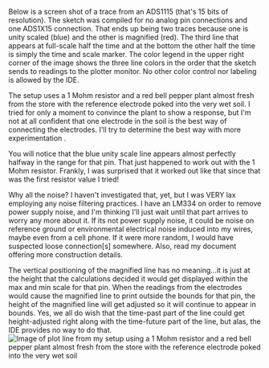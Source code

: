 Below is a screen shot of a trace from an ADS1115 (that's 15 bits of resolution).  The sketch was compiled for no analog pin connections and one ADS1X15 connection.  That ends up being two traces because one is unity scaled (blue) and the other is magnified (red).  The third line that appears at full-scale half the time and at the bottom the other half the time is simply the time and scale marker.  The color legend in the upper right corner of the image shows the three line colors in the order that the sketch sends to readings to the plotter monitor.  No other color control nor labeling is allowed by the IDE.

The setup uses a 1 Mohm resistor and a red bell pepper plant almost fresh from the store with the reference electrode poked into the very wet soil.  I tried for only a moment to convince the plant to show a response, but I'm not at all confident that one electrode in the soil is the best way of connecting the electrodes.  I'll try to determine the best way with more experimentation .

You will notice that the blue unity scale line appears almost perfectly halfway in the range for that pin.  That just happened to work out with the 1 Mohm resistor.  Frankly, I was surprised that it worked out like that since that was the first resistor value I tried!

Why all the noise?  I haven't investigated that, yet, but I was VERY lax employing any noise filtering practices.  I have an LM334 on order to remove power supply noise, and I'm thinking I'll just wait until that part arrives to worry any more about it.  If its not power supply noise, it could be noise on reference ground or environmental electrical noise induced into my wires, maybe even from a cell phone.  If it were more random, I would have suspected loose connection[s] somewhere.  Also, read my document offering more construction details.

The vertical positioning of the magnified line has no meaning...it is just at the height that the calculations decided it would get displayed within the max and min scale for that pin.  When the readings from the electrodes would cause the magnified line to print outside the bounds for that pin, the height of the magnified line will get adjusted so it will continue to appear in bounds.  Yes, we all do wish that the time-past part of the line could get height-adjusted right along with the time-future part of the line, but alas, the IDE provides no way to do that.
![Image of plot line from my setup using a 1 Mohm resistor and a red bell pepper plant almost fresh from the store with the reference electrode poked into the very wet soil](https://github.com/kenneth558/plant_resistance_primary_perception/blob/Free/adc%20primary%20perception%20screen%20of%20plotter.png)
